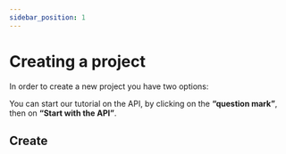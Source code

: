```yaml
---
sidebar_position: 1
---
```


# Creating a project

In order to create a new project you have two options:

You can start our tutorial on the API, by clicking on the **“question mark”**, then on **“Start with the API”**.

## Create 



